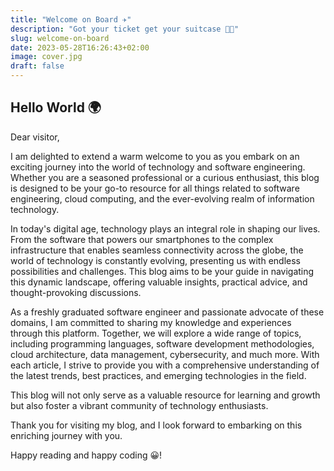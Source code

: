 ```yaml
---
title: "Welcome on Board ✈️"
description: "Got your ticket get your suitcase 🎫🧳"
slug: welcome-on-board
date: 2023-05-28T16:26:43+02:00
image: cover.jpg
draft: false
---
```


## Hello World 🌍

Dear visitor,

I am delighted to extend a warm welcome to you as you embark on an exciting journey into the world of technology and software engineering. Whether you are a seasoned professional or a curious enthusiast, this blog is designed to be your go-to resource for all things related to software engineering, cloud computing, and the ever-evolving realm of information technology.

In today's digital age, technology plays an integral role in shaping our lives. From the software that powers our smartphones to the complex infrastructure that enables seamless connectivity across the globe, the world of technology is constantly evolving, presenting us with endless possibilities and challenges. This blog aims to be your guide in navigating this dynamic landscape, offering valuable insights, practical advice, and thought-provoking discussions.

As a freshly graduated software engineer and passionate advocate of these domains, I am committed to sharing my knowledge and experiences through this platform. Together, we will explore a wide range of topics, including programming languages, software development methodologies, cloud architecture, data management, cybersecurity, and much more. With each article, I strive to provide you with a comprehensive understanding of the latest trends, best practices, and emerging technologies in the field.

This blog will not only serve as a valuable resource for learning and growth but also foster a vibrant community of technology enthusiasts.

Thank you for visiting my blog, and I look forward to embarking on this enriching journey with you.

Happy reading and happy coding 😀!